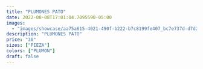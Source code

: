 ```yaml
---
title: "PLUMONES PATO"
date: 2022-08-08T17:01:04.7095590-05:00
images:
  - "images/showcase/aa75a615-4021-490f-b222-b7c8199fe407_bc7e737d-d7d2-400a-919c-56b5356af83e.webp"
description: "PLUMONES PATO"
price: "30"
sizes: ["PIEZA"]
colors: ["PLUMON"]
draft: false
---
```

